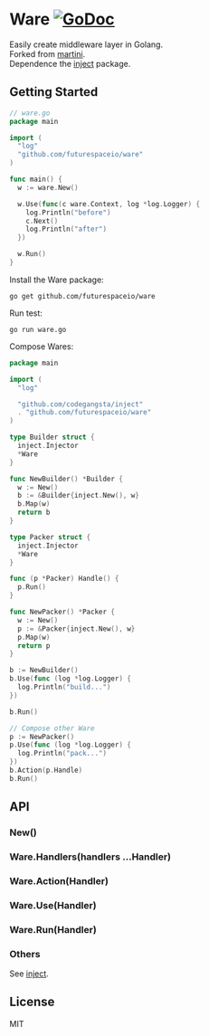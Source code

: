 # Ware [![GoDoc](https://godoc.org/github.com/futurespaceio/ware?status.png)](https://godoc.org/github.com/futurespaceio/ware)

Easily create middleware layer in Golang.   
Forked from [martini][].   
Dependence the [inject][] package.


## Getting Started

```go
// ware.go
package main

import (
  "log"
  "github.com/futurespaceio/ware"
)

func main() {
  w := ware.New()

  w.Use(func(c ware.Context, log *log.Logger) {
    log.Println("before")
    c.Next()
    log.Println("after")
  })

  w.Run()
}
```

Install the Ware package:

```
go get github.com/futurespaceio/ware
```

Run test:

```
go run ware.go
```

Compose Wares:

```go
package main

import (
  "log"

  "github.com/codegangsta/inject"
  . "github.com/futurespaceio/ware"
)

type Builder struct {
  inject.Injector
  *Ware
}

func NewBuilder() *Builder {
  w := New()
  b := &Builder{inject.New(), w}
  b.Map(w)
  return b
}

type Packer struct {
  inject.Injector
  *Ware
}

func (p *Packer) Handle() {
  p.Run()
}

func NewPacker() *Packer {
  w := New()
  p := &Packer{inject.New(), w}
  p.Map(w)
  return p
}
```

```go
b := NewBuilder()
b.Use(func (log *log.Logger) {
  log.Println("build...")
})

b.Run()

// Compose other Ware
p := NewPacker()
p.Use(func (log *log.Logger) {
  log.Println("pack...")
})
b.Action(p.Handle)
b.Run()
```


## API

### New() 

### Ware.Handlers(handlers ...Handler)

### Ware.Action(Handler)

### Ware.Use(Handler)

### Ware.Run(Handler)

### Others

  See [inject][].


## License

MIT


[martini]: https://github.com/go-martini/martini
[inject]: github.com/codegangsta/inject
